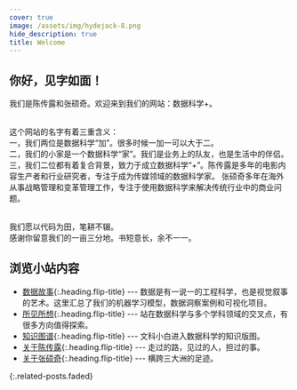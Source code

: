 ```yaml
---
cover: true
image: /assets/img/hydejack-8.png
hide_description: true
title: Welcome
---
```

## 你好，见字如面！
我们是陈传露和张硕奇。欢迎来到我们的网站：数据科学+。<br><br>

这个网站的名字有着三重含义：<br>
一，我们两位是数据科学“加”。很多时候一加一可以大于二。<br>
二，我们的小家是一个数据科学“家”。我们是业务上的队友，也是生活中的伴侣。<br>
三，我们二位都有着复合背景，致力于成立数据科学“+”。陈传露是多年的电影内容生产者和行业研究者，专注于成为传媒领域的数据科学家。
张硕奇多年在海外从事战略管理和变革管理工作，专注于使用数据科学来解决传统行业中的商业问题。<br><br>

我们愿以代码为田，笔耕不辍。  <br>
感谢你留意我们的一亩三分地。书短意长，余不一一。

## 浏览小站内容

* [数据故事]{:.heading.flip-title} --- 数据是有一说一的工程科学，也是视觉叙事的艺术。这里汇总了我们的机器学习模型，数据洞察案例和可视化项目。
* [所见所想]{:.heading.flip-title} --- 站在数据科学与多个学科领域的交叉点，有很多方向值得探索。
* [知识图谱]{:.heading.flip-title} --- 文科小白进入数据科学的知识版图。
* [关于陈传露]{:.heading.flip-title} --- 走过的路，见过的人，担过的事。
* [关于张硕奇]{:.heading.flip-title} --- 横跨三大洲的足迹。
 
{:.related-posts.faded}

[数据故事]: projects/
[所见所想]: blog/
[关于陈传露]:/resume_chuanlu
[关于张硕奇]:/resume_shuoqi
[知识图谱]: knowledge/

